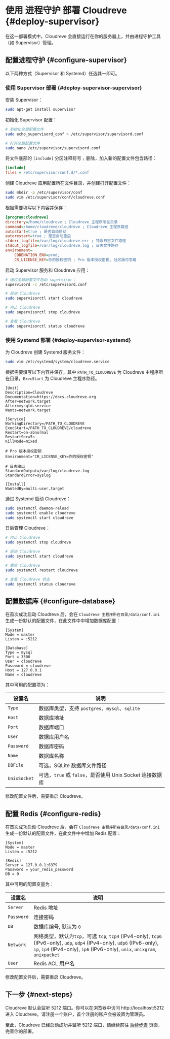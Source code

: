 # 使用 进程守护 部署 Cloudreve {#deploy-supervisor}

在这一部署模式中，Cloudreve 会直接运行在你的服务器上，并由进程守护工具（如 Supervisor）管理。

## 配置进程守护 {#configure-supervisor}

以下两种方式（Supervisor 和 Systemd）任选其一即可。

### 使用 Supervisor 部署 {#deploy-supervisor-supervisor}

安装 Supervisor：

```bash
sudo apt-get install supervisor
```

初始化 Supervisor 配置：

```bash
# 初始化全局配置文件
sudo echo_supervisord_conf > /etc/supervisor/supervisord.conf

# 打开全局配置文件
sudo nano /etc/supervisor/supervisord.conf
```

将文件底部的 `[include]` 分区注释符号 `;` 删除，加入新的配置文件包含路径：

```ini
[include]
files = /etc/supervisor/conf.d/*.conf
```

创建 Cloudreve 应用配置所在文件目录，并创建打开配置文件：

```bash
sudo mkdir -p /etc/supervisor/conf
sudo vim /etc/supervisor/conf/cloudreve.conf
```

根据需要填写以下内容并保存：

```ini
[program:cloudreve]
directory=/home/cloudreve ; Cloudreve 主程序所在目录
command=/home/cloudreve/cloudreve ; Cloudreve 主程序路径
autostart=true ; 是否自动启动
autorestart=true ; 是否自动重启
stderr_logfile=/var/log/cloudreve.err ; 错误日志文件路径
stdout_logfile=/var/log/cloudreve.log ; 日志文件路径
environment=
    CODENATION_ENV=prod,
    CR_LICENSE_KEY=你的授权密钥 ; Pro 版本授权密钥, 社区版可忽略
```

启动 Supervisor 服务和 Cloudreve 应用：

```bash
# 通过全局配置文件启动 supervisor：
supervisord -c /etc/supervisord.conf

# 启动 Cloudreve
sudo supervisorctl start cloudreve

# 停止 Cloudreve
sudo supervisorctl stop cloudreve

# 查看 Cloudreve
sudo supervisorctl status cloudreve
```

### 使用 Systemd 部署 {#deploy-supervisor-systemd}

为 Cloudreve 创建 Systemd 服务文件：

```bash
sudo vim /etc/systemd/system/cloudreve.service
```

根据需要填写以下内容并保存，其中 `PATH_TO_CLOUDREVE` 为 Cloudreve 主程序所在目录，`ExecStart` 为 Cloudreve 主程序路径。

```ini{9,10}
[Unit]
Description=Cloudreve
Documentation=https://docs.cloudreve.org
After=network.target
After=mysqld.service
Wants=network.target

[Service]
WorkingDirectory=/PATH_TO_CLOUDREVE
ExecStart=/PATH_TO_CLOUDREVE/cloudreve
Restart=on-abnormal
RestartSec=5s
KillMode=mixed

# Pro 版本授权密钥
Environment="CR_LICENSE_KEY=你的授权密钥"

# 日志输出
StandardOutput=/var/log/cloudreve.log
StandardError=syslog

[Install]
WantedBy=multi-user.target
```

通过 Systemd 启动 Cloudreve：

```bash
sudo systemctl daemon-reload
sudo systemctl enable cloudreve
sudo systemctl start cloudreve
```

日后管理 Cloudreve：

```bash
# 停止 Cloudreve
sudo systemctl stop cloudreve

# 启动 Cloudreve
sudo systemctl start cloudreve

# 重启 Cloudreve
sudo systemctl restart cloudreve

# 查看 Cloudreve 状态
sudo systemctl status cloudreve
```

## 配置数据库 {#configure-database}

在首次成功启动 Cloudreve 后，会在 `Cloudreve 主程序所在目录/data/conf.ini` 生成一份默认的配置文件，在此文件中中增加数据库配置：

```ini{5-11}
[System]
Mode = master
Listen = :5212

[Database]
Type = mysql
Port = 3306
User = cloudreve
Password = cloudreve
Host = 127.0.0.1
Name = cloudreve
```

其中可用的配置项为：

| 设置名       | 说明                                                     |
| ------------ | -------------------------------------------------------- |
| `Type`       | 数据库类型，支持 `postgres`、`mysql`、`sqlite`           |
| `Host`       | 数据库地址                                               |
| `Port`       | 数据库端口                                               |
| `User`       | 数据库用户名                                             |
| `Password`   | 数据库密码                                               |
| `Name`       | 数据库名称                                               |
| `DBFile`     | 可选，SQLite 数据库文件路径                              |
| `UnixSocket` | 可选，`true` 或 `false`，是否使用 Unix Socket 连接数据库 |

修改配置文件后，需要重启 Cloudreve。

## 配置 Redis {#configure-redis}

在首次成功启动 Cloudreve 后，会在 `Cloudreve 主程序所在目录/data/conf.ini` 生成一份默认的配置文件，在此文件中中增加 Redis 配置：

```ini{5-8}
[System]
Mode = master
Listen = :5212

[Redis]
Server = 127.0.0.1:6379
Password = your_redis_password
DB = 0
```

其中可用的配置变量为：

| 设置名     | 说明                                                                                                                                                                                                   |
| ---------- | ------------------------------------------------------------------------------------------------------------------------------------------------------------------------------------------------------ |
| `Server`   | Redis 地址                                                                                                                                                                                             |
| `Password` | 连接密码                                                                                                                                                                                               |
| `DB`       | 数据库编号, 默认为 `0`                                                                                                                                                                                 |
| `Network`  | 网络类型，默认为`tcp`，可选 `tcp`, `tcp4` (IPv4-only), `tcp6` (IPv6-only), `udp`, `udp4` (IPv4-only), `udp6` (IPv6-only), `ip`, `ip4` (IPv4-only), `ip6` (IPv6-only), `unix`, `unixgram`, `unixpacket` |
| `User`     | Redis ACL 用户名                                                                                                                                                                                       |

修改配置文件后，需要重启 Cloudreve。

## 下一步 {#next-steps}

Cloudreve 默认会监听 5212 端口。你可以在浏览器中访问 http://localhost:5212 进入 Cloudreve。请注册一个账户，首个注册的账户会被设置为管理员。

至此，Cloudreve 已经启动成功并监听 5212 端口，请继续前往 [后续步骤](./configure) 页面，完善你的部署。
